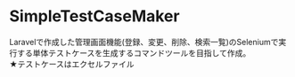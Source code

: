 # SimpleTestCaseMaker
Laravelで作成した管理画面機能(登録、変更、削除、検索一覧)のSeleniumで実行する単体テストケースを生成するコマンドツールを目指して作成。<br/>
★テストケースはエクセルファイル
